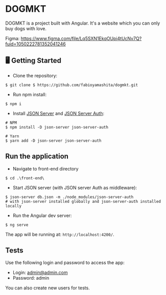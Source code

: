 # DOGMKT
DOGMKT is a project built with Angular. It's a website which you can only buy dogs with love.

Figma: https://www.figma.com/file/Lq5SXN1EkqOUpi4tUcNv7Q?fuid=1050222781352041246

## 🖥️ Getting Started

- Clone the repository:

```
$ git clone $ https://github.com/fabioyamashita/dogmkt.git
```

- Run npm install:

```
$ npm i
```
- Install [JSON Server](https://www.npmjs.com/package/json-server) and [JSON Server Auth](https://github.com/jeremyben/json-server-auth):

```
# NPM
$ npm install -D json-server json-server-auth

# Yarn
$ yarn add -D json-server json-server-auth
```

## Run the application
- Navigate to front-end directory
```
$ cd .\front-end\
```

- Start JSON server (with JSON server Auth as middleware):
```
$ json-server db.json -m ./node_modules/json-server-auth
# with json-server installed globally and json-server-auth installed locally
```

- Run the Angular dev server:

```
$ ng serve
```

The app will be running at: `http://localhost:4200/`.

## Tests

Use the following login and password to access the app:
- Login: admin@admin.com
- Password: admin

You can also create new users for tests.
